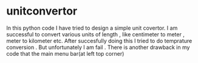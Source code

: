 # unitconvertor
In this python code I have tried to design a simple unit covertor. I am successful to convert various units of length , like centimeter to meter , meter to kilometer etc. After succesfully doing this I tried to do temprature conversion . But unfortunately I am fail . There is another drawback in my code that the main menu bar(at left top corner)  
